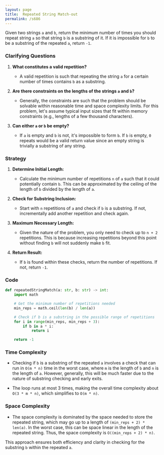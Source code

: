 ```yaml
---
layout: page
title:  Repeated String Match-out
permalink: /s686
---
```

Given two strings `a` and `b`, return the minimum number of times you should repeat string `a` so that string `b` is a substring of it. If it is impossible for `b` to be a substring of the repeated `a`, return `-1`.

### Clarifying Questions

1. **What constitutes a valid repetition?**
   - A valid repetition is such that repeating the string `a` for a certain number of times contains `b` as a substring.

2. **Are there constraints on the lengths of the strings `a` and `b`?**
   - Generally, the constraints are such that the problem should be solvable within reasonable time and space complexity limits. For this problem, let's assume typical input sizes that fit within memory constraints (e.g., lengths of a few thousand characters).

3. **Can either `a` or `b` be empty?**
   - If `a` is empty and `b` is not, it's impossible to form `b`. If `b` is empty, `0` repeats would be a valid return value since an empty string is trivially a substring of any string.

### Strategy

1. **Determine Initial Length:** 
   - Calculate the minimum number of repetitions `n` of `a` such that it could potentially contain `b`. This can be approximated by the ceiling of the length of `b` divided by the length of `a`.

2. **Check for Substring Inclusion:** 
   - Start with `n` repetitions of `a` and check if `b` is a substring. If not, incrementally add another repetition and check again.

3. **Maximum Necessary Length:**
   - Given the nature of the problem, you only need to check up to `n + 2` repetitions. This is because increasing repetitions beyond this point without finding `b` will not suddenly make `b` fit.

4. **Return Result:**
   - If `b` is found within these checks, return the number of repetitions. If not, return `-1`.

### Code

```python
def repeatedStringMatch(a: str, b: str) -> int:
    import math

    # Get the minimum number of repetitions needed
    min_reps = math.ceil(len(b) / len(a))

    # Check if b is a substring in the possible range of repetitions
    for i in range(min_reps, min_reps + 3):
        if b in a * i:
            return i

    return -1
```

### Time Complexity

- Checking if `b` is a substring of the repeated `a` involves a check that can run in `O(m * n)` time in the worst case, where `m` is the length of `b` and `n` is the length of `a`. However, generally, this will be much faster due to the nature of substring checking and early exits.

- The loop runs at most 3 times, making the overall time complexity about `O(3 * m * n)`, which simplifies to `O(m * n)`.

### Space Complexity

- The space complexity is dominated by the space needed to store the repeated string, which may go up to a length of `(min_reps + 2) * len(a)`. In the worst case, this can be space linear in the length of the repeated string. Thus, the space complexity is `O((min_reps + 2) * n)`.

This approach ensures both efficiency and clarity in checking for the substring `b` within the repeated `a`.